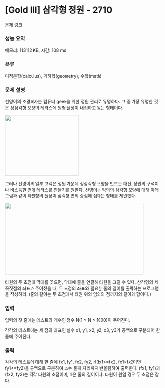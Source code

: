 # [Gold III] 삼각형 정원 - 2710 

[문제 링크](https://www.acmicpc.net/problem/2710) 

### 성능 요약

메모리: 113112 KB, 시간: 108 ms

### 분류

미적분학(calculus), 기하학(geometry), 수학(math)

### 문제 설명

<p>
	선영이의 조경회사는 컴퓨터 geek을 위한 정원 관리로 유명하다. 그 중 가장 유명한 것은 정삼각형 모양의 테라스에 원형 풀장이 내접하고 있는 형태이다.</p>

<p>
	<img alt="" src="https://www.acmicpc.net/upload/images/sy1.png" style="width: 238px; height: 198px;"></p>

<p>
	그러나 선영이의 일부 고객은 정원 가운데 정삼각형 모양을 만드는 대신, 정원의 구석이나 비스듬한 면에 테라스를 만들기를 원한다. 선영이는 임의의 삼각형 모양에 대해 아래 그림과 같이 타원형의 풀장이 삼각형 변의 중점에 접하는 형태를 제안했다.</p>

<p>
	<img alt="" src="https://www.acmicpc.net/upload/images/sy2.png" style="width: 449px; height: 232px;"></p>

<p>
	타원의 두 초점에 막대를 꽂으면, 막대에 줄을 연결해 타원을 그릴 수 있다. 삼각형의 세 꼭짓점의 좌표가 주어졌을 때, 두 초점의 좌표와 필요한 줄의 길이를 출력하는 프로그램을 작성하라. (줄의 길이는 두 초점에서 타원 위의 임의의 점까지의 길이의 합이다.)</p>

### 입력 

 <p>
	입력의 첫 줄에는 테스트의 개수인 정수 N(1 ≤ N ≤ 1000)이 주어진다.</p>

<p>
	각각의 테스트에는 세 점의 좌표인 실수 x1, y1, x2, y2, x3, y3가 공백으로 구분되어 한 줄에 주어진다.</p>

### 출력 

 <p>
	각각의 테스트에 대해 한 줄에 fx1, fy1, fx2, fy2, rl(fx1<=fx2, fx1=fx2이면 fy1<=fy2)을 공백으로 구분하여 소수 둘째 자리까지 반올림하여 출력한다. (fx1, fy1)과 (fx2, fy2)는 각각 타원의 초점이며, rl은 줄의 길이이다. 타원이 원일 경우 두 초점은 같다.</p>


